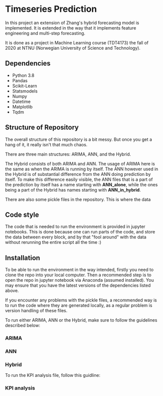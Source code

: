 # Timeseries Prediction

In this project an extension of Zhang's hybrid forecasting model is implemented. It is extended in the way that it implements feature engineering and multi-step forecasting. 

It is done as a project in Machine Learning course (TDT4173) the fall of 2020 at NTNU (Norwegian University of Science and Technology).

## Dependencies
* Python 3.8
* Pandas
* Scikit-Learn
* Statsmodels
* Numpy
* Datetime
* Matplotlib
* Tqdm

## Structure of Repository

The overall structure of this repository is a bit messy. But once you get a hang of it, it really isn't that much chaos.

There are three main structures: ARIMA, ANN, and the Hybrid. 

The Hybrid consists of both ARIMA and ANN. The usage of ARIMA here is the same as when the ARIMA is running by itself. The ANN however used in the Hybrid is of substantial difference from the ANN doing prediction by itself. To make this difference easily visible, the ANN files that is a part of the prediction by itself has a name starting with **ANN_alone**, while the ones being a part of the Hybrid has names starting with **ANN_in_hybrid**.

There are also some pickle files in the repository. This is where the data 

## Code style

The code that is needed to run the environment is provided in jupyter notebooks. This is done because one can run parts of the code, and store the data between every block, and by that "fool around" with the data without rerunning the entire script all the time :)

## Installation

To be able to run the environment in the way intended, firstly you need to clone the repo into your local computer. Then a recommended step is to open the repo in jupyter notebook via Anaconda (assumed installed). You may ensure that you have the latest versions of the dependencies listed above.

If you encounter any problems with the pickle files, a recommended way is to run the code where they are generated locally, as a regular problem is version handling of these files.

To run either ARIMA, ANN or the Hybrid, make sure to follow the guidelines described below:

### ARIMA


### ANN


### Hybrid




To run the KPI analysis file, follow this guidline:

### KPI analysis
